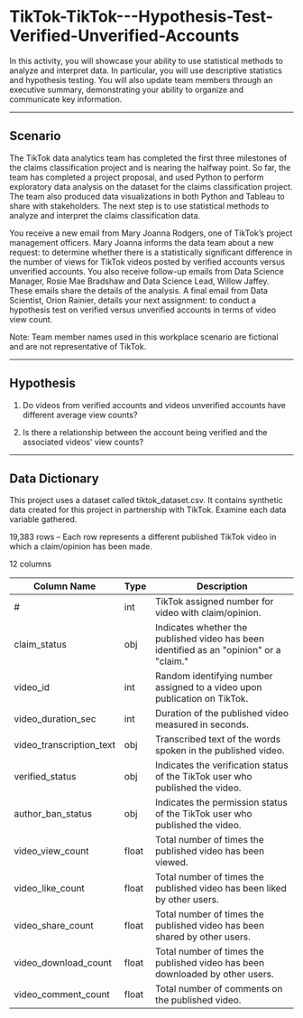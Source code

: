 # TikTok-TikTok---Hypothesis-Test-Verified-Unverified-Accounts
In this activity, you will showcase your ability to use statistical methods to analyze and interpret data. In particular, you will use descriptive statistics and hypothesis testing. You will also update team members through an executive summary, demonstrating your ability to organize and communicate key information. 
______________________________________________
## Scenario
The TikTok data analytics team has completed the first three milestones of the claims classification project and is nearing the halfway point. So far, the team has completed a project proposal, and used Python to perform exploratory data analysis on the dataset for the claims classification project. The team also produced data visualizations in both Python and Tableau to share with stakeholders. The next step is to use statistical methods to analyze and interpret the claims classification data.

You receive a new email from Mary Joanna Rodgers, one of TikTok’s project management officers. Mary Joanna informs the data team about a new request: to determine whether there is a statistically significant difference in the number of views for TikTok videos posted by verified accounts versus unverified accounts. You also receive follow-up emails from Data Science Manager, Rosie Mae Bradshaw and Data Science Lead, Willow Jaffey. These emails share the details of the analysis. A final email from Data Scientist, Orion Rainier, details your next assignment: to conduct a hypothesis test on verified versus unverified accounts in terms of video view count.

Note: Team member names used in this workplace scenario are fictional and are not representative of TikTok.
______________________________________________
## Hypothesis

1) Do videos from verified accounts and videos unverified accounts have different average view counts?

2) Is there a relationship between the account being verified and the associated videos' view counts?
______________________________________________
## Data Dictionary
This project uses a dataset called tiktok_dataset.csv. It contains synthetic data created for this project in partnership with TikTok. Examine each data variable gathered. 

19,383 rows – Each row represents a different published TikTok video in which a claim/opinion has been made.

12 columns 

| Column Name             | Type | Description                                                                                           |
|-------------------------|------|-------------------------------------------------------------------------------------------------------|
| #                       | int  | TikTok assigned number for video with claim/opinion.                                                  |
| claim_status            | obj  | Indicates whether the published video has been identified as an "opinion" or a "claim."              |
| video_id                | int  | Random identifying number assigned to a video upon publication on TikTok.                             |
| video_duration_sec      | int  | Duration of the published video measured in seconds.                                                  |
| video_transcription_text| obj  | Transcribed text of the words spoken in the published video.                                           |
| verified_status         | obj  | Indicates the verification status of the TikTok user who published the video.                         |
| author_ban_status       | obj  | Indicates the permission status of the TikTok user who published the video.                            |
| video_view_count        | float| Total number of times the published video has been viewed.                                             |
| video_like_count        | float| Total number of times the published video has been liked by other users.                               |
| video_share_count       | float| Total number of times the published video has been shared by other users.                              |
| video_download_count    | float| Total number of times the published video has been downloaded by other users.                          |
| video_comment_count     | float| Total number of comments on the published video.                                                       |

